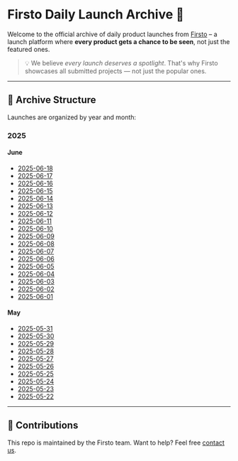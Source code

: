 # Firsto Daily Launch Archive 🚀

Welcome to the official archive of daily product launches from [Firsto](https://firsto.co) – a launch platform where **every product gets a chance to be seen**, not just the featured ones.

> 💡 We believe _every launch deserves a spotlight_. That's why Firsto showcases all submitted projects — not just the popular ones.

---

## 📁 Archive Structure

Launches are organized by year and month:

### 2025

#### June

- [2025-06-18](2025/daily-launches-2025-06-18.md)
- [2025-06-17](2025/daily-launches-2025-06-17.md)
- [2025-06-16](2025/daily-launches-2025-06-16.md)
- [2025-06-15](2025/daily-launches-2025-06-15.md)
- [2025-06-14](2025/daily-launches-2025-06-14.md)
- [2025-06-13](2025/daily-launches-2025-06-13.md)
- [2025-06-12](2025/daily-launches-2025-06-12.md)
- [2025-06-11](2025/daily-launches-2025-06-11.md)
- [2025-06-10](2025/daily-launches-2025-06-10.md)
- [2025-06-09](2025/daily-launches-2025-06-09.md)
- [2025-06-08](2025/daily-launches-2025-06-08.md)
- [2025-06-07](2025/daily-launches-2025-06-07.md)
- [2025-06-06](2025/daily-launches-2025-06-06.md)
- [2025-06-05](2025/daily-launches-2025-06-05.md)
- [2025-06-04](2025/daily-launches-2025-06-04.md)
- [2025-06-03](2025/daily-launches-2025-06-03.md)
- [2025-06-02](2025/daily-launches-2025-06-02.md)
- [2025-06-01](2025/daily-launches-2025-06-01.md)

#### May

- [2025-05-31](2025/daily-launches-2025-05-31.md)
- [2025-05-30](2025/daily-launches-2025-05-30.md)
- [2025-05-29](2025/daily-launches-2025-05-29.md)
- [2025-05-28](2025/daily-launches-2025-05-28.md)
- [2025-05-27](2025/daily-launches-2025-05-27.md)
- [2025-05-26](2025/daily-launches-2025-05-26.md)
- [2025-05-25](2025/daily-launches-2025-05-25.md)
- [2025-05-24](2025/daily-launches-2025-05-24.md)
- [2025-05-23](2025/daily-launches-2025-05-23.md)
- [2025-05-22](2025/daily-launches-2025-05-22.md)

---
## 🤝 Contributions

This repo is maintained by the Firsto team. Want to help? Feel free [contact us](mailto:contact@firsto.co).

